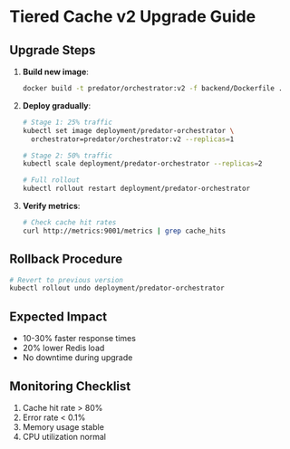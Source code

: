 # Tiered Cache v2 Upgrade Guide

## Upgrade Steps

1. **Build new image**:
   ```bash
   docker build -t predator/orchestrator:v2 -f backend/Dockerfile .
   ```

2. **Deploy gradually**:
   ```bash
   # Stage 1: 25% traffic
   kubectl set image deployment/predator-orchestrator \
     orchestrator=predator/orchestrator:v2 --replicas=1
   
   # Stage 2: 50% traffic
   kubectl scale deployment/predator-orchestrator --replicas=2
   
   # Full rollout
   kubectl rollout restart deployment/predator-orchestrator
   ```

3. **Verify metrics**:
   ```bash
   # Check cache hit rates
   curl http://metrics:9001/metrics | grep cache_hits
   ```

## Rollback Procedure

```bash
# Revert to previous version
kubectl rollout undo deployment/predator-orchestrator
```

## Expected Impact

- 10-30% faster response times
- 20% lower Redis load
- No downtime during upgrade

## Monitoring Checklist

1. Cache hit rate > 80%
2. Error rate < 0.1%
3. Memory usage stable
4. CPU utilization normal

